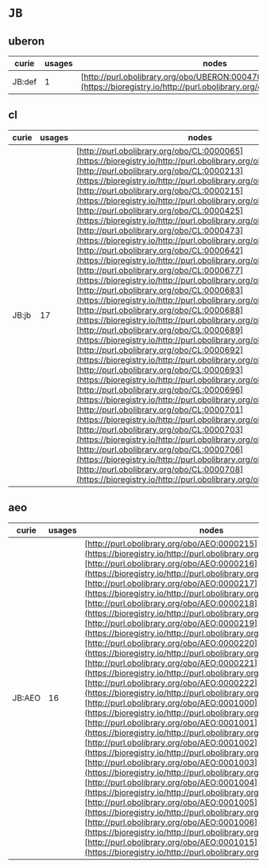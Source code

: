 # `JB`

## uberon

| curie   |   usages | nodes                                                                                                                 |
|---------|----------|-----------------------------------------------------------------------------------------------------------------------|
| JB:def  |        1 | [http://purl.obolibrary.org/obo/UBERON:0004706](https://bioregistry.io/http://purl.obolibrary.org/obo/UBERON:0004706) |
## cl

| curie   |   usages | nodes                                                                                                                                                                                                                                                                                                                                                                                                                                                                                                                                                                                                                                                                                                                                                                                                                                                                                                                                                                                                                                                                                                                                                                                                                                                                                                                                                                                                                                                                                                                                                                                                                                                                                                                                                                                                                                                                                                                                                         |
|---------|----------|---------------------------------------------------------------------------------------------------------------------------------------------------------------------------------------------------------------------------------------------------------------------------------------------------------------------------------------------------------------------------------------------------------------------------------------------------------------------------------------------------------------------------------------------------------------------------------------------------------------------------------------------------------------------------------------------------------------------------------------------------------------------------------------------------------------------------------------------------------------------------------------------------------------------------------------------------------------------------------------------------------------------------------------------------------------------------------------------------------------------------------------------------------------------------------------------------------------------------------------------------------------------------------------------------------------------------------------------------------------------------------------------------------------------------------------------------------------------------------------------------------------------------------------------------------------------------------------------------------------------------------------------------------------------------------------------------------------------------------------------------------------------------------------------------------------------------------------------------------------------------------------------------------------------------------------------------------------|
| JB:jb   |       17 | [http://purl.obolibrary.org/obo/CL:0000065](https://bioregistry.io/http://purl.obolibrary.org/obo/CL:0000065), [http://purl.obolibrary.org/obo/CL:0000213](https://bioregistry.io/http://purl.obolibrary.org/obo/CL:0000213), [http://purl.obolibrary.org/obo/CL:0000215](https://bioregistry.io/http://purl.obolibrary.org/obo/CL:0000215), [http://purl.obolibrary.org/obo/CL:0000425](https://bioregistry.io/http://purl.obolibrary.org/obo/CL:0000425), [http://purl.obolibrary.org/obo/CL:0000473](https://bioregistry.io/http://purl.obolibrary.org/obo/CL:0000473), [http://purl.obolibrary.org/obo/CL:0000642](https://bioregistry.io/http://purl.obolibrary.org/obo/CL:0000642), [http://purl.obolibrary.org/obo/CL:0000677](https://bioregistry.io/http://purl.obolibrary.org/obo/CL:0000677), [http://purl.obolibrary.org/obo/CL:0000683](https://bioregistry.io/http://purl.obolibrary.org/obo/CL:0000683), [http://purl.obolibrary.org/obo/CL:0000688](https://bioregistry.io/http://purl.obolibrary.org/obo/CL:0000688), [http://purl.obolibrary.org/obo/CL:0000689](https://bioregistry.io/http://purl.obolibrary.org/obo/CL:0000689), [http://purl.obolibrary.org/obo/CL:0000692](https://bioregistry.io/http://purl.obolibrary.org/obo/CL:0000692), [http://purl.obolibrary.org/obo/CL:0000693](https://bioregistry.io/http://purl.obolibrary.org/obo/CL:0000693), [http://purl.obolibrary.org/obo/CL:0000696](https://bioregistry.io/http://purl.obolibrary.org/obo/CL:0000696), [http://purl.obolibrary.org/obo/CL:0000701](https://bioregistry.io/http://purl.obolibrary.org/obo/CL:0000701), [http://purl.obolibrary.org/obo/CL:0000703](https://bioregistry.io/http://purl.obolibrary.org/obo/CL:0000703), [http://purl.obolibrary.org/obo/CL:0000706](https://bioregistry.io/http://purl.obolibrary.org/obo/CL:0000706), [http://purl.obolibrary.org/obo/CL:0000708](https://bioregistry.io/http://purl.obolibrary.org/obo/CL:0000708) |
## aeo

| curie   |   usages | nodes                                                                                                                                                                                                                                                                                                                                                                                                                                                                                                                                                                                                                                                                                                                                                                                                                                                                                                                                                                                                                                                                                                                                                                                                                                                                                                                                                                                                                                                                                                                                                                                                                                                                                                                                                                                                                                                                          |
|---------|----------|--------------------------------------------------------------------------------------------------------------------------------------------------------------------------------------------------------------------------------------------------------------------------------------------------------------------------------------------------------------------------------------------------------------------------------------------------------------------------------------------------------------------------------------------------------------------------------------------------------------------------------------------------------------------------------------------------------------------------------------------------------------------------------------------------------------------------------------------------------------------------------------------------------------------------------------------------------------------------------------------------------------------------------------------------------------------------------------------------------------------------------------------------------------------------------------------------------------------------------------------------------------------------------------------------------------------------------------------------------------------------------------------------------------------------------------------------------------------------------------------------------------------------------------------------------------------------------------------------------------------------------------------------------------------------------------------------------------------------------------------------------------------------------------------------------------------------------------------------------------------------------|
| JB:AEO  |       16 | [http://purl.obolibrary.org/obo/AEO:0000215](https://bioregistry.io/http://purl.obolibrary.org/obo/AEO:0000215), [http://purl.obolibrary.org/obo/AEO:0000216](https://bioregistry.io/http://purl.obolibrary.org/obo/AEO:0000216), [http://purl.obolibrary.org/obo/AEO:0000217](https://bioregistry.io/http://purl.obolibrary.org/obo/AEO:0000217), [http://purl.obolibrary.org/obo/AEO:0000218](https://bioregistry.io/http://purl.obolibrary.org/obo/AEO:0000218), [http://purl.obolibrary.org/obo/AEO:0000219](https://bioregistry.io/http://purl.obolibrary.org/obo/AEO:0000219), [http://purl.obolibrary.org/obo/AEO:0000220](https://bioregistry.io/http://purl.obolibrary.org/obo/AEO:0000220), [http://purl.obolibrary.org/obo/AEO:0000221](https://bioregistry.io/http://purl.obolibrary.org/obo/AEO:0000221), [http://purl.obolibrary.org/obo/AEO:0000222](https://bioregistry.io/http://purl.obolibrary.org/obo/AEO:0000222), [http://purl.obolibrary.org/obo/AEO:0001000](https://bioregistry.io/http://purl.obolibrary.org/obo/AEO:0001000), [http://purl.obolibrary.org/obo/AEO:0001001](https://bioregistry.io/http://purl.obolibrary.org/obo/AEO:0001001), [http://purl.obolibrary.org/obo/AEO:0001002](https://bioregistry.io/http://purl.obolibrary.org/obo/AEO:0001002), [http://purl.obolibrary.org/obo/AEO:0001003](https://bioregistry.io/http://purl.obolibrary.org/obo/AEO:0001003), [http://purl.obolibrary.org/obo/AEO:0001004](https://bioregistry.io/http://purl.obolibrary.org/obo/AEO:0001004), [http://purl.obolibrary.org/obo/AEO:0001005](https://bioregistry.io/http://purl.obolibrary.org/obo/AEO:0001005), [http://purl.obolibrary.org/obo/AEO:0001006](https://bioregistry.io/http://purl.obolibrary.org/obo/AEO:0001006), [http://purl.obolibrary.org/obo/AEO:0001015](https://bioregistry.io/http://purl.obolibrary.org/obo/AEO:0001015) |
